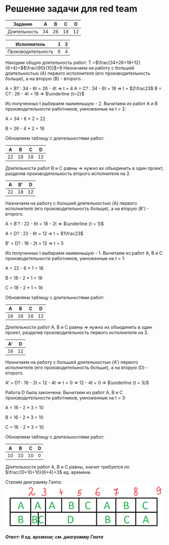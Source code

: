 ﻿# Решение задачи для red team  
  
| Задание    | A   | B  | C   | D   |  
|------------|-----|----|-----|-----|  
|Длительность| 34  | 26 | 18  | 12  |  
  
| Исполнитель        | 1   | 2   |  
|--------------------|-----|-----|  
| Производительность | 6   | 4   |  
  
Находим общую длительность работ: T =$\frac{34+26+18+12}{6+4}=$$\frac{90}{10}$=$9$
Назначаем на работу с большей длительностью (A) первого исполнителя (его производительность больше), а на вторую (B) - второго.

A = B? : 34 - 6t = 26 - 4t ⇒ t = 4
A = C? : 34 - 6t = 18 ⇒ t = $2\frac23$
B = C? : 26 - 4t = 18 ⇒ $\underline {t=2}$

Из полученных t выбираем наименьшую - 2. Вычитаем из работ A и B производительности работников, умноженные на t = 2:

A = 34 - 6 * 2 = 22 

B = 26 - 4 * 2 = 18

Обновляем таблицу с длительностями работ:

| A  | B  | C  | D  |  
|----|----|----|----|  
| 22 | 18 | 18 | 12 |  

Длительности работ B и C  равны ⇒ нужно их объединить в один проект, разделив производительность второго исполнителя на 2.

| A  | B'  | D |
|----|----|----|
| 22 | 18 | 12 |

Назначаем на работу с большей длительностью (A) первого исполнителя (его производительность больше), а на вторую (B') - второго.

A = B'? : 22 - 6t = 18 - 2t ⇒ $\underline {t = 1}$

A = D? : 22 - 6t = 12 ⇒ t = $1\frac23$

B' = D? : 18 - 2t = 12 ⇒ t = 3

Из полученных t выбираем наименьшую - 1. Вычитаем из работ A, B и C производительности работников, умноженные на t = 1:

A = 22 - 6 * 1 = 16

B = 18 - 2 * 1 = 16

C = 18 - 2 * 1 = 16

Обновляем таблицу с длительностями работ:

| A  | B  | C  | D  |  
|----|----|----|----|  
| 16 | 16 | 16 | 12 |  

Длительности работ A, B и C  равны ⇒ нужно их объединить в один проект, разделив производительность первого исполнителя на 3.

| A'  | D |
|----|----|
| 16 | 12 |

Назначаем на работу с большей длительностью (A') первого исполнителя (его производительность больше), а на вторую (D) - второго.

A' = D? : 16 - 2t = 12 - 4t ⇒ $t < 0$ ⇒ 12 - 4t = 0 ⇒ $\underline {t = 3}$

Работа D была закончена. Вычитаем из работ A, B и C производительности работников, умноженные на t = 3: 

A = 16 - 2 * 3 = 10

B = 16 - 2 * 3 = 10

C = 16 - 2 * 3 = 10

Обновляем таблицу с длительностями работ:

| A  | B  | C  | D  |  
|----|----|----|----|  
| 10 | 10 | 10 | 0 |  

Длительности работ A, B и C равны, значит требуется по $\frac{10+10+10}{6+4}=3$ ед. времени.     

Строим диаграмму Ганта:
![](images/red_team.png)

***Ответ: 9 ед. времени; см. диаграмму Ганта***